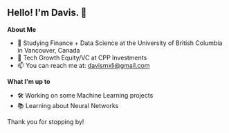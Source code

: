 ## Hello! I'm Davis. 👋

**About Me**
* 📖  Studying Finance + Data Science at the University of British Columbia in Vancouver, Canada
* 🏢  Tech Growth Equity/VC at CPP Investments
* 📫  You can reach me at: davismxli@gmail.com

**What I'm up to**
* 🛠  Working on some Machine Learning projects
* 📚  Learning about Neural Networks

Thank you for stopping by!

 
